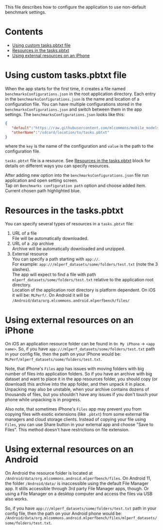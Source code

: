 
This file describes how to configure the application to use non-default benchmark settings.

# Contents

* [Using custom tasks.pbtxt file](#using-custom-taskspbtxt-file)
* [Resources in the tasks.pbtxt](#resources-in-the-taskspbtxt)
* [Using external resources on an iPhone](#using-external-resources-on-an-iphone)

# Using custom tasks.pbtxt file

When the app starts for the first time, it creates a file named `benchmarksConfigurations.json` 
in the root application directory.
Each entry in the `benchmarksConfigurations.json` is the name and location of a configuration file.
You can have multiple configurations stored in the `benchmarksConfigurations.json` and switch 
between them in the app settings. 
The `benchmarksConfigurations.json` looks like this:
```json
{
   "default":"https://raw.githubusercontent.com/mlcommons/mobile_models/main/v1_0/assets/tasks_v2.pbtxt",
   "otherName":"/sdcard/location/to/tasks.pbtxt" 
}
```
where the `key` is the name of the configuration and `value` is the path to the configuration file.

`tasks.pbtxt` file is a resource.
See [Resources in the tasks.pbtxt](#resources-in-the-taskspbtxt) block
for details on different ways you can specify resources.

After adding new option into the `benchmarksConfigurations.json` file
run application and open setting screen.  
Tap on `Benchmarks configuration path` option
and choose added item. Current chosen path highlighted blue.

# Resources in the tasks.pbtxt

You can specify several types of resources in a `tasks.pbtxt` file:
1. URL of a file  
File will be automatically downloaded.
2. URL of a .zip archive  
Archive will be automatically downloaded and unzipped.
3. External resource  
You can specify a path starting with `app://`.  
For example: `app:///mlperf_datasets/some/folders/test.txt` (note the 3 slashes).  
The app will expect to find a file with path `mlperf_datasets/some/folders/test.txt`
relative to the application root directory.  
Location of the application root directory is platform dependent.
On iOS it will be: `MLPerf/`. On Android it will be `/Android/data/org.mlcommons.android.mlperfbench/files/`

# Using external resources on an iPhone

On iOS an application resource folder can be found in `On My iPhone` -> `<app name>`.
So, if you have `app:///mlperf_datasets/some/folders/test.txt` path in your config file,
then the path on your iPhone would be: `MLPerf/mlperf_datasets/some/folders/test.txt`.

Note, that iPhone's `Files` app has issues with moving folders with big number of files into application folders.
So if you have an archive with big dataset and want to place it in the app resources folder,
you should copy (or download) this archive into the app folder, and then unpack it in place.
Unpacking may also be unstable, when your archive contains dozens of thousands of files,
but you shouldn't have any issues if you don't touch your phone while unpacking is in progress.

Also note, that sometimes iPhone's `Files` app may prevent you from copying files with exotic extensions (like `.pbtxt`)
from some external file managers and cloud storage clients.
Instead of copying your file using `Files`, you can use Share button in your external app and choose "Save to Files".
This method doesn't have restrictions on file extension.

# Using external resources on an Android

On Android the resource folder is located at `/Android/data/org.mlcommons.android.mlperfbench/files`.
On Android 11, the folder `/Android/data/` is inaccessible using the default File Manager app. 
It stills accessible through 3rd party File Manager apps, though. 
Or using a File Manager on a desktop computer and access the files via USB also works.

So, if you have `app:///mlperf_datasets/some/folders/test.txt` path in your config file,
then the path on your Android phone would be:
`/Android/data/org.mlcommons.android.mlperfbench/files/mlperf_datasets/some/folders/test.txt`.
